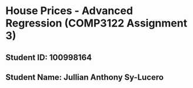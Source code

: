 # House Prices - Advanced Regression (COMP3122 Assignment 3)
## Student ID: 100998164
## Student Name: Jullian Anthony Sy-Lucero